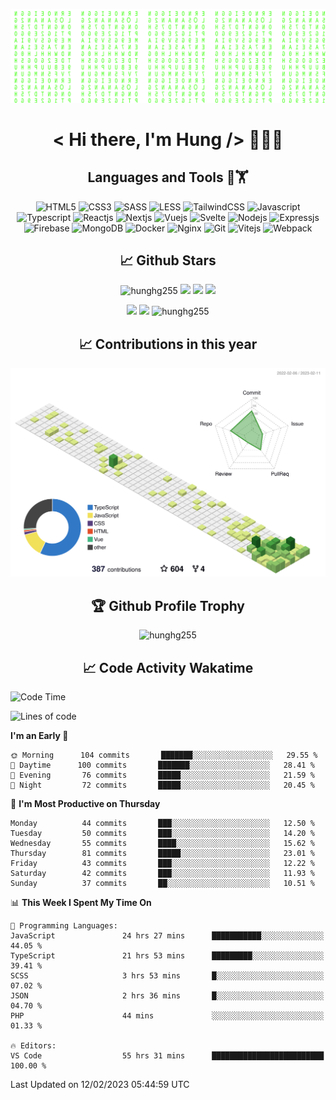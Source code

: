 [![Matrix SVG](https://github.com/hunghg255/hunghg255/blob/master/img/matrix.svg)](https://hunghg255.github.io)
<!-- [![unicorncode_bzb8ey](https://res.cloudinary.com/hunghg255/image/upload/v1647578947/unicorncode_bzb8ey.svg)](https://hunghg255.github.io) -->
<!-- # 👀 Hi stranger! 👋🏻 -->

<h1 align='center'>< Hi there, I'm Hung /> 👋✌🏻</h1>

<h2 align='center'>Languages and Tools 🔧🏋</h2>

<div align='center'>
  <img src="https://img.shields.io/badge/html5-%23E34F26.svg?style=flat-square&logo=html5&logoColor=white" alt="HTML5" />
  <img src="https://img.shields.io/badge/css3-%231572B6.svg?style=flat-square&logo=css3&logoColor=white" alt="CSS3" />
  <img src="https://img.shields.io/badge/SASS-hotpink.svg?style=flat-square&logo=SASS&logoColor=white" alt="SASS" />
  <img src="https://img.shields.io/badge/LESS-%230db7ed.svg?style=flat-square&logo=less&logoColor=white" alt="LESS" />
  <img src="https://img.shields.io/badge/Tailwindcss-%2338B2AC.svg?style=flat-square&logo=tailwind-css&logoColor=white" alt="TailwindCSS" />
  <img src="https://img.shields.io/badge/Javascript-%23323330.svg?style=flat-square&logo=javascript&logoColor=%23F7DF1E" alt="Javascript" />
  <img src="https://img.shields.io/badge/Typescript-%23007ACC.svg?style=flat-square&logo=typescript&logoColor=white" alt="Typescript" />
  <img src="https://img.shields.io/badge/Reactjs-%2320232a.svg?style=flat-square&logo=react&logoColor=%2361DAFB" alt="Reactjs" />
  <img src="https://img.shields.io/badge/Nextjs-black?style=flat-square&logo=next.js&logoColor=white" alt="Nextjs" />
  <img src="https://img.shields.io/badge/Vuejs-%2335495e.svg?style=flat-square&logo=vuedotjs&logoColor=%234FC08D" alt="Vuejs" />
  <img src="https://img.shields.io/badge/Svelte-ff3e00?style=flat-square&logo=svelte&logoColor=white" alt="Svelte" />
  <img src="https://img.shields.io/badge/Nodejs-6DA55F?style=flat-square&logo=node.js&logoColor=white" alt="Nodejs" />
  <img src="https://img.shields.io/badge/Expressjs-6DA55F?style=flat-square&logo=express&logoColor=white" alt="Expressjs" />
  <img src="https://img.shields.io/badge/Firebase-%23039BE5.svg?style=flat-square&logo=firebase" alt="Firebase" />
  <img src="https://img.shields.io/badge/MongoDB-%234ea94b.svg?style=flat-square&logo=mongodb&logoColor=white" alt="MongoDB" />
  <img src="https://img.shields.io/badge/Docker-%230db7ed.svg?style=flat-square&logo=docker&logoColor=white" alt="Docker" />
  <img src="https://img.shields.io/badge/Nginx-%234ea94b.svg?style=flat-square&logo=nginx&logoColor=white" alt="Nginx" />
  <img src="https://img.shields.io/badge/Git-%23E34F26.svg?style=flat-square&logo=git&logoColor=white" alt="Git" />
  
  <img src="https://img.shields.io/badge/Vitejs-blueviolet?style=flat-square&logo=vite&logoColor=white" alt="Vitejs" />
  <img src="https://img.shields.io/badge/Webpack-dodgerblue?style=flat-square&logo=webpack&logoColor=white" alt="Webpack" />
</div>

<h2 align='center'> 📈 Github Stars </h2>
<p align="center"> <img src="https://komarev.com/ghpvc/?username=hunghg255&style=flat" alt="hunghg255" />
  <img src="https://shields.io/github/stars/hunghg255">
  <img src="https://img.shields.io/github/followers/hunghg255">
  <img src="https://img.shields.io/static/v1?label=%F0%9F%8C%9F&message=Love%20coding&style=style=flat&color=c80000">
</p>
<div align="center">
 <img src="https://github-readme-stats.vercel.app/api?username=hunghg255&show_icons=true&border_radius=15&count_private=true"/>
  <img src="https://github-readme-stats.vercel.app/api/top-langs/?username=hunghg255&border_radius=15&layout=compact&langs_count=6&count_private=true"/>
  <img 
       src="https://github-readme-streak-stats.herokuapp.com/?user=hunghg255&count_private=true" 
       alt="hunghg255" 
  />
  <h2 align='center'> 📈 Contributions in this year </h2>

  
  ![](./profile-3d-contrib/profile-green-animate.svg)
  
  <h2 align='center'> 🏆 Github Profile Trophy</h2>
  
  <img 
       src="https://github-profile-trophy.vercel.app/?username=hunghg255&theme=algolia&no-frame=true&no-bg=true&row=1&column=7" 
       alt="hunghg255" 
  />
</div>



<h2 align='center'> 📈 Code Activity Wakatime </h2>

<!--START_SECTION:waka-->
![Code Time](http://img.shields.io/badge/Code%20Time-2%2C377%20hrs%2027%20mins-blue)

![Lines of code](https://img.shields.io/badge/From%20Hello%20World%20I%27ve%20Written-596%20Thousand%20lines%20of%20code-blue)

**I'm an Early 🐤** 

```text
🌞 Morning      104 commits       ███████░░░░░░░░░░░░░░░░░░   29.55 % 
🌆 Daytime      100 commits       ███████░░░░░░░░░░░░░░░░░░   28.41 % 
🌃 Evening       76 commits       █████░░░░░░░░░░░░░░░░░░░░   21.59 % 
🌙 Night         72 commits       █████░░░░░░░░░░░░░░░░░░░░   20.45 % 

```
📅 **I'm Most Productive on Thursday** 

```text
Monday          44 commits       ███░░░░░░░░░░░░░░░░░░░░░░   12.50 % 
Tuesday         50 commits       ███░░░░░░░░░░░░░░░░░░░░░░   14.20 % 
Wednesday       55 commits       ████░░░░░░░░░░░░░░░░░░░░░   15.62 % 
Thursday        81 commits       █████░░░░░░░░░░░░░░░░░░░░   23.01 % 
Friday          43 commits       ███░░░░░░░░░░░░░░░░░░░░░░   12.22 % 
Saturday        42 commits       ███░░░░░░░░░░░░░░░░░░░░░░   11.93 % 
Sunday          37 commits       ██░░░░░░░░░░░░░░░░░░░░░░░   10.51 % 

```


📊 **This Week I Spent My Time On** 

```text
💬 Programming Languages: 
JavaScript               24 hrs 27 mins      ███████████░░░░░░░░░░░░░░   44.05 % 
TypeScript               21 hrs 53 mins      █████████░░░░░░░░░░░░░░░░   39.41 % 
SCSS                     3 hrs 53 mins       █░░░░░░░░░░░░░░░░░░░░░░░░   07.02 % 
JSON                     2 hrs 36 mins       █░░░░░░░░░░░░░░░░░░░░░░░░   04.70 % 
PHP                      44 mins             ░░░░░░░░░░░░░░░░░░░░░░░░░   01.33 % 

🔥 Editors: 
VS Code                  55 hrs 31 mins      █████████████████████████   100.00 % 

```


 Last Updated on 12/02/2023 05:44:59 UTC
<!--END_SECTION:waka-->

